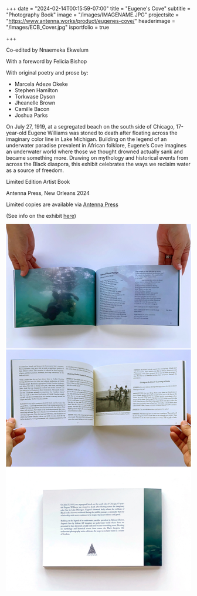 +++
date = "2024-02-14T00:15:59-07:00"
title = "Eugene's Cove"
subtitle = "Photography Book"
image = "/images/IMAGENAME.JPG"
projectsite = "https://www.antenna.works/product/eugenes-cove/"
headerimage = "/images/ECB_Cover.jpg"
isportfolio = true

+++

Co-edited by Nnaemeka Ekwelum

With a foreword by Felicia Bishop
<div class="unformatted-list">

With original poetry and prose by:
- Marcela Adeze Okeke
- Stephen Hamilton
- Torkwase Dyson
- Jheanelle Brown
- Camille Bacon
- Joshua Parks

</div>

On July 27, 1919, at a segregated beach on the south side of Chicago, 17-year-old Eugene Williams was stoned to death after floating across the imaginary color line in Lake Michigan. Building on the legend of an underwater paradise prevalent in African folklore, Eugene’s Cove imagines an underwater world where those we thought drowned actually sank and became something more. Drawing on mythology and historical events from across the Black diaspora, this exhibit celebrates the ways we reclaim water as a source of freedom.

<div class="unspaced-text">
Limited Edition Artist Book

Antenna Press, New Orleans 2024
</div>

Limited copies are available via <a href="https://www.antenna.works/product/eugenes-cove/">Antenna Press</a>

(See info on the exhibit <a href="/eugenes-cove-exhibit/">here</a>)

<img class="project-image" src="/images/ECB_Interior2Rites.jpg">
<img class="project-image" src="/images/ECB_Interior1Gullah.jpg">
<img class="project-image" src="/images/ECB_BackCover.jpg">